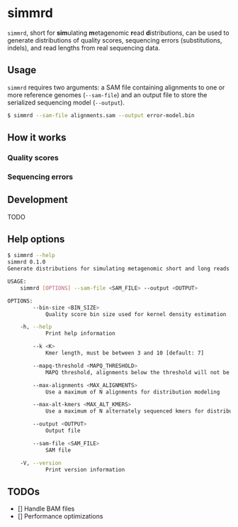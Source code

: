 
# simmrd

`simmrd`, short for **sim**ulating **m**etagenomic **r**ead **d**istributions, can be used to
generate distributions of quality scores, sequencing errors (substitutions, indels), and 
read lengths from real sequencing data.

## Usage

`simmrd` requires two arguments: a SAM file containing alignments to one or more reference 
genomes (`--sam-file`) and an output file to store the serialized sequencing model (`--output`).

```bash
$ simmrd --sam-file alignments.sam --output error-model.bin
```

## How it works

### Quality scores

### Sequencing errors


## Development

TODO

## Help options

```bash
$ simmrd --help
simmrd 0.1.0
Generate distributions for simulating metagenomic short and long reads

USAGE:
    simmrd [OPTIONS] --sam-file <SAM_FILE> --output <OUTPUT>

OPTIONS:
        --bin-size <BIN_SIZE>
            Quality score bin size used for kernel density estimation [default: 5]

    -h, --help
            Print help information

        --k <K>
            Kmer length, must be between 3 and 10 [default: 7]

        --mapq-threshold <MAPQ_THRESHOLD>
            MAPQ threshold, alignments below the threshold will not be used

        --max-alignments <MAX_ALIGNMENTS>
            Use a maximum of N alignments for distribution modeling

        --max-alt-kmers <MAX_ALT_KMERS>
            Use a maximum of N alternately sequenced kmers for distribution modeling [default: 20]

        --output <OUTPUT>
            Output file

        --sam-file <SAM_FILE>
            SAM file

    -V, --version
            Print version information

```

## TODOs

- [] Handle BAM files
- [] Performance optimizations